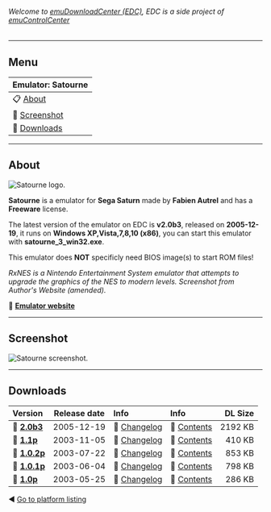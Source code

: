 ###### Welcome to [emuDownloadCenter (EDC)](https://github.com/PhoenixInteractiveNL/emuDownloadCenter/wiki/), EDC is a side project of [emuControlCenter](https://github.com/PhoenixInteractiveNL/emuControlCenter/wiki/)
***
## Menu
| **Emulator: Satourne** |
|:---------|
| :clipboard: [About](#about) |
| :sunrise: [Screenshot](#screenshot) |
| :floppy_disk: [Downloads](#downloads) |
***
## About
![](https://github.com/PhoenixInteractiveNL/emuDownloadCenter/wiki/images_emulator/satourne_logo_200.jpg "Satourne logo.")

**Satourne** is a emulator for **Sega Saturn** made by **Fabien Autrel** and has a **Freeware** license.

The latest version of the emulator on EDC is **v2.0b3**, released on **2005-12-19**, it runs on **Windows XP,Vista,7,8,10 (x86)**, you can start this emulator with **satourne_3_win32.exe**.

This emulator does **NOT** specificly need BIOS image(s) to start ROM files!

_RxNES is a Nintendo Entertainment System emulator that attempts to upgrade the graphics of the NES to modern levels. Screenshot from Author's Website (amended)._

:link: [**Emulator website**](http://www.satourne.consollection.com/)
***
## Screenshot
![](https://raw.githubusercontent.com/PhoenixInteractiveNL/emuDownloadCenter/master/hooks/satourne/screen.jpg "Satourne screenshot.")
***
## Downloads
| Version  | Release date  | Info       | Info       | DL Size    |
|:---------|:-------------:|:-----------|:-----------|-----------:|
| :floppy_disk: [**2.0b3**](https://github.com/PhoenixInteractiveNL/edc-repo0005/raw/master/satourne/2.0b3.7z) | 2005-12-19 | :page_facing_up: [Changelog](https://github.com/PhoenixInteractiveNL/edc-repo0005/blob/master/satourne/2.0b3_changelog.txt) | :mag_right: [Contents](https://github.com/PhoenixInteractiveNL/edc-repo0005/blob/master/satourne/2.0b3_contents.txt) | 2192 KB |
| :floppy_disk: [**1.1p**](https://github.com/PhoenixInteractiveNL/edc-repo0005/raw/master/satourne/1.1p.7z) | 2003-11-05 | :page_facing_up: [Changelog](https://github.com/PhoenixInteractiveNL/edc-repo0005/blob/master/satourne/1.1p_changelog.txt) | :mag_right: [Contents](https://github.com/PhoenixInteractiveNL/edc-repo0005/blob/master/satourne/1.1p_contents.txt) | 410 KB |
| :floppy_disk: [**1.0.2p**](https://github.com/PhoenixInteractiveNL/edc-repo0005/raw/master/satourne/1.0.2p.7z) | 2003-07-22 | :page_facing_up: [Changelog](https://github.com/PhoenixInteractiveNL/edc-repo0005/blob/master/satourne/1.0.2p_changelog.txt) | :mag_right: [Contents](https://github.com/PhoenixInteractiveNL/edc-repo0005/blob/master/satourne/1.0.2p_contents.txt) | 853 KB |
| :floppy_disk: [**1.0.1p**](https://github.com/PhoenixInteractiveNL/edc-repo0005/raw/master/satourne/1.0.1p.7z) | 2003-06-04 | :page_facing_up: [Changelog](https://github.com/PhoenixInteractiveNL/edc-repo0005/blob/master/satourne/1.0.1p_changelog.txt) | :mag_right: [Contents](https://github.com/PhoenixInteractiveNL/edc-repo0005/blob/master/satourne/1.0.1p_contents.txt) | 798 KB |
| :floppy_disk: [**1.0p**](https://github.com/PhoenixInteractiveNL/edc-repo0005/raw/master/satourne/1.0p.7z) | 2003-05-25 | :page_facing_up: [Changelog](https://github.com/PhoenixInteractiveNL/edc-repo0005/blob/master/satourne/1.0p_changelog.txt) | :mag_right: [Contents](https://github.com/PhoenixInteractiveNL/edc-repo0005/blob/master/satourne/1.0p_contents.txt) | 286 KB |

:arrow_backward: [Go to platform listing](https://github.com/PhoenixInteractiveNL/emuDownloadCenter/wiki/EDC-Platform-List)
